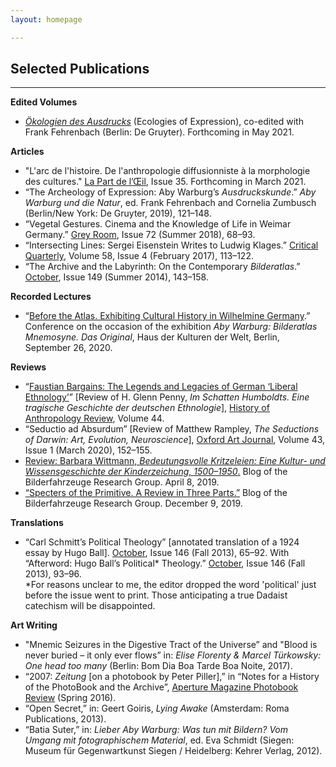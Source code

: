 ```yaml
---
layout: homepage

---
```

## Selected Publications

---

**Edited Volumes**

* [_Ökologien des Ausdrucks_](https://www.degruyter.com/view/title/541863?rskey=HTbvuT&result=6) (Ecologies of Expression), co-edited with Frank Fehrenbach (Berlin: De Gruyter). Forthcoming in May 2021.

**Articles**

* "L'arc de l'histoire. De l'anthropologie diffusionniste à la morphologie des cultures." <u>La Part de l’Œil</u>, Issue 35. Forthcoming in March 2021.
* “The Archeology of Expression: Aby Warburg’s _Ausdruckskunde_.” _Aby Warburg und die Natur_, ed. Frank Fehrenbach and Cornelia Zumbusch (Berlin/New York: De Gruyter, 2019), 121–148.
* “Vegetal Gestures. Cinema and the Knowledge of Life in Weimar Germany.” <u>Grey Room</u>, Issue 72 (Summer 2018), 68–93.
* “Intersecting Lines: Sergei Eisenstein Writes to Ludwig Klages.” <u>Critical Quarterly</u>, Volume 58, Issue 4 (February 2017), 113–122.
* “The Archive and the Labyrinth: On the Contemporary _Bilderatlas_.” <u>October</u>, Issue 149 (Summer 2014), 143–158.

**Recorded Lectures**

* “[Before the Atlas. Exhibiting Cultural History in Wilhelmine Germany](https://www.hkw.de/en/app/mediathek/video/83627).” Conference on the occasion of the exhibition _Aby Warburg: Bilderatlas Mnemosyne. Das Original_, Haus der Kulturen der Welt, Berlin, September 26, 2020.

**Reviews**

* “[Faustian Bargains: The Legends and Legacies of German ‘Liberal Ethnology’](https://histanthro.org/reviews/faustian-bargains/)” \[Review of H. Glenn Penny, _Im Schatten Humboldts. Eine tragische Geschichte der deutschen Ethnologie_\], <u>History of Anthropology Review</u>, Volume 44.
* “Seductio ad Absurdum” \[Review of Matthew Rampley, _The Seductions of Darwin: Art, Evolution, Neuroscience_\], <u>Oxford Art Journal</u>, Volume 43, Issue 1 (March 2020), 152–155.
* [Review: Barbara Wittmann, _Bedeutungsvolle Kritzeleien: Eine Kultur- und Wissensgeschichte der Kinderzeichung, 1500–1950_.](https://bilderfahrzeuge.hypotheses.org/3609) Blog of the Bilderfahrzeuge Research Group. April 8, 2019.
* [“Specters of the Primitive. A Review in Three Parts.”](https://bilderfahrzeuge.hypotheses.org/4487) Blog of the Bilderfahrzeuge Research Group. December 9, 2019.

**Translations**

* “Carl Schmitt’s Political Theology” \[annotated translation of a 1924 essay by Hugo Ball\]. <u>October</u>, Issue 146 (Fall 2013), 65–92.
With “Afterword: Hugo Ball’s Political* Theology.” <u>October</u>, Issue 146 (Fall 2013), 93–96.  
    *For reasons unclear to me, the editor dropped the word 'political' just before the issue went to print. Those anticipating a true Dadaist catechism will be disappointed.

**Art Writing**

* "Mnemic Seizures in the Digestive Tract of the Universe” and "Blood is never buried – it only ever flows” in: _Elise Florenty & Marcel Türkowsky: One head too many_ (Berlin: Bom Dia Boa Tarde Boa Noite, 2017).
* “2007: _Zeitung_ \[on a photobook by Peter Piller\],” in “Notes for a History of the PhotoBook and the Archive”, <u>Aperture Magazine Photobook Review</u> (Spring 2016).
* “Open Secret,” in: Geert Goiris, _Lying Awake_ (Amsterdam: Roma Publications, 2013).
* “Batia Suter,” in: _Lieber Aby Warburg: Was tun mit Bildern? Vom Umgang mit fotographischem Material_, ed. Eva Schmidt (Siegen: Museum für Gegenwartkunst Siegen / Heidelberg: Kehrer Verlag, 2012).
